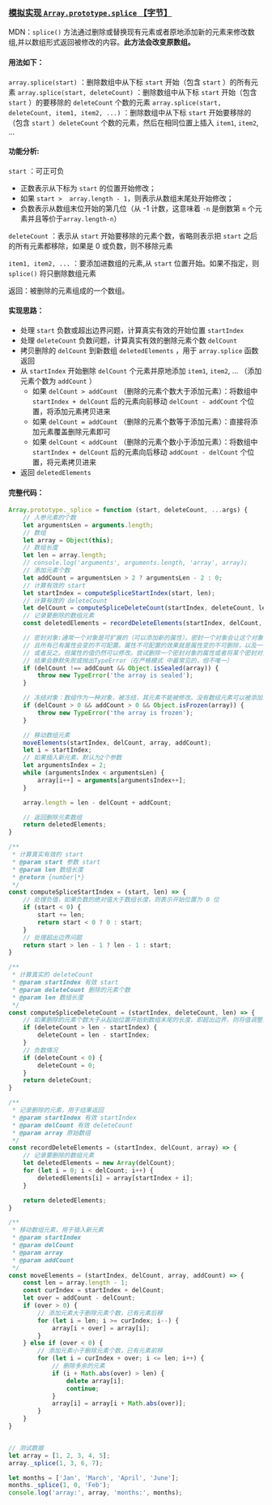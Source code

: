 ### [模拟实现 `Array.prototype.splice` 【字节】](https://github.com/sisterAn/JavaScript-Algorithms/issues/138)
MDN：`splice()` 方法通过删除或替换现有元素或者原地添加新的元素来修改数组,并以数组形式返回被修改的内容。**此方法会改变原数组。**
#### 用法如下：
`array.splice(start)` ：删除数组中从下标 `start` 开始（包含 `start` ）的所有元素
`array.splice(start, deleteCount)` ：删除数组中从下标 `start` 开始（包含 `start` ）的要移除的 `deleteCount` 个数的元素
`array.splice(start, deleteCount, item1, item2, ...)` ：删除数组中从下标 `start` 开始要移除的（包含 `start` ）`deleteCount` 个数的元素，然后在相同位置上插入 `item1`, `item2`, ...
#### 功能分析:
`start` ：可正可负
* 正数表示从下标为 `start` 的位置开始修改；
* 如果 `start >  array.length - 1`，则表示从数组末尾处开始修改；
* 负数表示从数组末位开始的第几位（从 -1 计数，这意味着 `-n` 是倒数第 `n` 个元素并且等价于`array.length-n`）

`deleteCount` ：表示从 `start` 开始要移除的元素个数，省略则表示把 `start` 之后的所有元素都移除，如果是 0 或负数，则不移除元素

`item1, item2, ...` ：要添加进数组的元素,从 `start` 位置开始。如果不指定，则 `splice()` 将只删除数组元素

返回：被删除的元素组成的一个数组。

#### 实现思路：
* 处理 `start` 负数或超出边界问题，计算真实有效的开始位置 `startIndex`
* 处理 `deleteCount` 负数问题，计算真实有效的删除元素个数 `delCount`
* 拷贝删除的 `delCount` 到新数组 `deletedElements` ，用于 `array.splice` 函数返回
* 从 `startIndex` 开始删除 `delCount` 个元素并原地添加 `item1`, `item2`, … （添加元素个数为 `addCount` ）  
  * 如果 `delCount > addCount` （删除的元素个数大于添加元素）：将数组中 `startIndex + delCount` 后的元素向前移动 `delCount - addCount` 个位置，将添加元素拷贝进来 
  * 如果 `delCount = addCount` （删除的元素个数等于添加元素）：直接将添加元素覆盖删除元素即可 
  * 如果 `delCount < addCount` （删除的元素个数小于添加元素）：将数组中 `startIndex + delCount` 后的元素向后移动 `addCount - delCount` 个位置，将元素拷贝进来
* 返回 `deletedElements`

#### 完整代码：
```js
Array.prototype._splice = function (start, deleteCount, ...args) {
    // 入参元素的个数
    let argumentsLen = arguments.length;
    // 数组
    let array = Object(this);
    // 数组长度
    let len = array.length;
    // console.log('arguments', arguments.length, 'array', array);
    // 添加元素个数
    let addCount = argumentsLen > 2 ? argumentsLen - 2 : 0;
    // 计算有效的 start
    let startIndex = computeSpliceStartIndex(start, len);
    // 计算有效的 deleteCount
    let delCount = computeSpliceDeleteCount(startIndex, deleteCount, len);
    // 记录要删除的数组元素
    const deletedElements = recordDeleteElements(startIndex, delCount, array);

    // 密封对象:通常一个对象是可扩展的（可以添加新的属性）。密封一个对象会让这个对象变的不能添加新属性，
    // 且所有已有属性会变的不可配置。属性不可配置的效果就是属性变的不可删除，以及一个数据属性不能被重新定义成为访问器属性，
    // 或者反之。但属性的值仍然可以修改。尝试删除一个密封对象的属性或者将某个密封对象的属性从数据属性转换成访问器属性，
    // 结果会静默失败或抛出TypeError（在严格模式 中最常见的，但不唯一）
    if (delCount !== addCount && Object.isSealed(array)) {
        throw new TypeError('the array is sealed');
    }

    // 冻结对象：数组作为一种对象，被冻结，其元素不能被修改。没有数组元素可以被添加或移除。
    if (delCount > 0 && addCount > 0 && Object.isFrozen(array)) {
        throw new TypeError('the array is frozen');
    }

    // 移动数组元素
    moveElements(startIndex, delCount, array, addCount);
    let i = startIndex;
    // 如果插入新元素，默认为2个参数
    let argumentsIndex = 2;
    while (argumentsIndex < argumentsLen) {
        array[i++] = arguments[argumentsIndex++];
    }

    array.length = len - delCount + addCount;

    // 返回删除元素数组
    return deletedElements;
}

/**
 * 计算真实有效的 start
 * @param start 参数 start
 * @param len 数组长度
 * @return {number|*}
 */
const computeSpliceStartIndex = (start, len) => {
    // 处理负值，如果负数的绝对值大于数组长度，则表示开始位置为 0 位
    if (start < 0) {
        start += len;
        return start < 0 ? 0 : start;
    }
    // 处理超出边界问题
    return start > len - 1 ? len - 1 : start;
}

/**
 * 计算真实的 deleteCount
 * @param startIndex 有效 start
 * @param deleteCount 删除的元素个数
 * @param len 数组长度
 */
const computeSpliceDeleteCount = (startIndex, deleteCount, len) => {
    // 如果删除的元素个数大于从起始位置开始到数组末尾的长度，即超出边界，则将值调整为有效值
    if (deleteCount > len - startIndex) {
        deleteCount = len - startIndex;
    }
    // 负数情况
    if (deleteCount < 0) {
        deleteCount = 0;
    }
    return deleteCount;
}

/**
 * 记录删除的元素，用于结果返回
 * @param startIndex 有效 startIndex
 * @param delCount 有效 deleteCount
 * @param array 原始数组
 */
const recordDeleteElements = (startIndex, delCount, array) => {
    // 记录要删除的数组元素
    let deletedElements = new Array(delCount);
    for (let i = 0; i < delCount; i++) {
        deletedElements[i] = array[startIndex + i];
    }

    return deletedElements;
}

/**
 * 移动数组元素，用于插入新元素
 * @param startIndex
 * @param delCount
 * @param array
 * @param addCount
 */
const moveElements = (startIndex, delCount, array, addCount) => {
    const len = array.length - 1;
    const curIndex = startIndex + delCount;
    let over = addCount - delCount;
    if (over > 0) {
        // 添加元素大于删除元素个数，已有元素后移
        for (let i = len; i >= curIndex; i--) {
            array[i + over] = array[i];
        }
    } else if (over < 0) {
        // 添加元素小于删除元素个数，已有元素前移
        for (let i = curIndex + over; i <= len; i++) {
            // 删除多余的元素
            if (i + Math.abs(over) > len) {
                delete array[i];
                continue;
            }
            array[i] = array[i + Math.abs(over)];
        }
    }
}


// 测试数据
let array = [1, 2, 3, 4, 5];
array._splice(1, 3, 6, 7);

let months = ['Jan', 'March', 'April', 'June'];
months._splice(1, 0, 'Feb');
console.log('array:', array, 'months:', months);
```